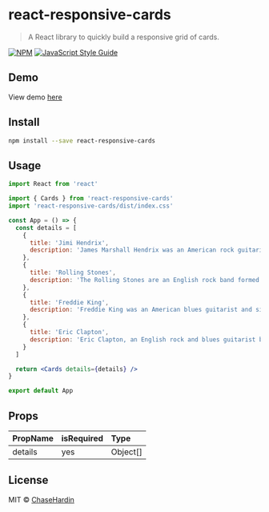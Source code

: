 # react-responsive-cards

> A React library to quickly build a responsive grid of cards.

[![NPM](https://img.shields.io/npm/v/react-responsive-cards.svg)](https://www.npmjs.com/package/react-responsive-cards) [![JavaScript Style Guide](https://img.shields.io/badge/code_style-standard-brightgreen.svg)](https://standardjs.com)

## Demo
View demo [here](https://chasehardin.github.io/react-responsive-cards/)

## Install

```bash
npm install --save react-responsive-cards
```

## Usage
```jsx
import React from 'react'

import { Cards } from 'react-responsive-cards'
import 'react-responsive-cards/dist/index.css'

const App = () => {
  const details = [
    {
      title: 'Jimi Hendrix',
      description: 'James Marshall Hendrix was an American rock guitarist, singer, and songwriter.'
    },
    {
      title: 'Rolling Stones',
      description: 'The Rolling Stones are an English rock band formed in London in 1962.'
    },
    {
      title: 'Freddie King',
      description: 'Freddie King was an American blues guitarist and singer (September 3, 1934 - December 28, 1976).'
    },
    {
      title: 'Eric Clapton',
      description: 'Eric Clapton, an English rock and blues guitarist born on March 30th, 1945.'
    }
  ]

  return <Cards details={details} />
}

export default App
```

## Props
| PropName   | isRequired  | Type      |
| :--------- | :---------- | :-------- |
|  details   |    yes      | Object[]  |

## License

MIT © [ChaseHardin](https://github.com/ChaseHardin)
